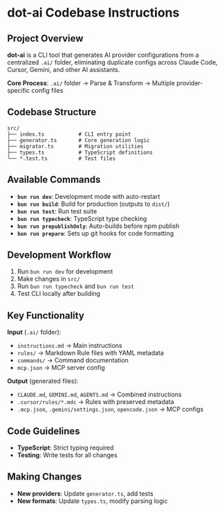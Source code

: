 # dot-ai Codebase Instructions

## Project Overview

**dot-ai** is a CLI tool that generates AI provider configurations from a centralized `.ai/` folder, eliminating duplicate configs across Claude Code, Cursor, Gemini, and other AI assistants.

**Core Process**: `.ai/` folder → Parse & Transform → Multiple provider-specific config files

## Codebase Structure

```
src/
├── index.ts           # CLI entry point
├── generator.ts       # Core generation logic
├── migrator.ts        # Migration utilities
├── types.ts           # TypeScript definitions
└── *.test.ts          # Test files
```

## Available Commands

- **`bun run dev`**: Development mode with auto-restart
- **`bun run build`**: Build for production (outputs to `dist/`)
- **`bun run test`**: Run test suite
- **`bun run typecheck`**: TypeScript type checking
- **`bun run prepublishOnly`**: Auto-builds before npm publish
- **`bun run prepare`**: Sets up git hooks for code formatting

## Development Workflow

1. Run `bun run dev` for development
2. Make changes in `src/`
3. Run `bun run typecheck` and `bun run test`
4. Test CLI locally after building

## Key Functionality

**Input** (`.ai/` folder):

- `instructions.md` → Main instructions
- `rules/` → Markdown Rule files with YAML metadata
- `commands/` → Command documentation
- `mcp.json` → MCP server config

**Output** (generated files):

- `CLAUDE.md`, `GEMINI.md`, `AGENTS.md` → Combined instructions
- `.cursor/rules/*.mdc` → Rules with preserved metadata
- `.mcp.json`, `.gemini/settings.json`, `opencode.json` → MCP configs

## Code Guidelines

- **TypeScript**: Strict typing required
- **Testing**: Write tests for all changes

## Making Changes

- **New providers**: Update `generator.ts`, add tests
- **New formats**: Update `types.ts`, modify parsing logic

